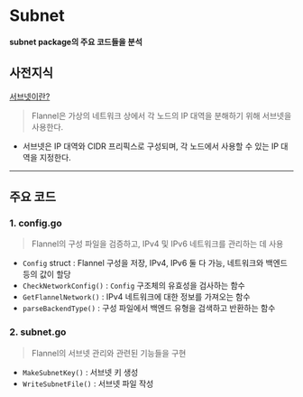 # Subnet
**subnet package의 주요 코드들을 분석**

## 사전지식
[서브넷이란?](https://github.com/royroyee/gonet/tree/main/03-layer/03-network-layer#%EC%84%9C%EB%B8%8C%EB%84%B7)
> Flannel은 가상의 네트워크 상에서 각 노드의 IP 대역을 분해하기 위해 서브넷을 사용한다.
- 서브넷은 IP 대역와 CIDR 프리픽스로 구성되며, 각 노드에서 사용할 수 있는 IP 대역을 지정한다.



---

## 주요 코드


### 1. config.go
> Flannel의 구성 파일을 검증하고, IPv4 및 IPv6 네트워크를 관리하는 데 사용
- `Config` struct : Flannel 구성을 저장, IPv4, IPv6 둘 다 가능, 네트워크와 백엔드 등의 값이 할당
- `CheckNetworkConfig()` : `Config` 구조체의 유효성을 검사하는 함수
- `GetFlannelNetwork()` : IPv4 네트워크에 대한 정보를 가져오는 함수
- `parseBackendType()` : 구성 파일에서 백엔드 유형을 검색하고 반환하는 함수 
   
### 2. subnet.go
> Flannel의 서브넷 관리와 관련된 기능들을 구현

- `MakeSubnetKey()` : 서브넷 키 생성
- `WriteSubnetFile()` : 서브넷 파일 작성